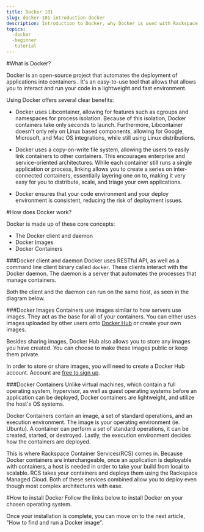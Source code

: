 ```yaml
---
title: Docker 101
slug: docker-101-introduction-docker
description: Introduction to Docker, why Docker is used with Rackspace Container Services, and instructions on how to install and use Docker.
topics:
  -docker
  -beginner
  -tutorial
---
```


#What is Docker?

Docker is an open-source project that automates the deployment of applications
into containers <!--link to Containers 101-->. It's an easy-to-use tool that
allows that allows you to interact and run your code in a lightweight and fast
environment.

Using Docker offers several clear benefits:

* Docker uses Libcontainer, allowing for features such as cgroups and namespaces
  for process isolation. Because of this isolation, Docker containers take only seconds to launch.
  Furthermore, Libcontainer doesn't only rely on Linux based components, allowing for Google, Microsoft,
  and Mac OS integrations, while still using Linux distributions.

* Docker uses a copy-on-write file system, allowing the users to easily link containers
  to other containers. This encourages enterprise and service-oriented architectures. While
  each container still runs a single application or process, linking allows you to create a
  series on inter-connected containers, essentially layering one on to, making it very easy for you to distribute, scale,
  and triage your own applications.

* Docker ensures that your code environment and your deploy environment is consistent,
  reducing the risk of deployment issues.

#How does Docker work?

Docker is made up of these core concepts:

* The Docker client and daemon
* Docker Images
* Docker Containers

###Docker client and daemon
Docker uses RESTful API, as well as a command line client binary called `docker`.
These clients interact with the Docker daemon. The daemon is a server that automates
the processes that manage containers.

Both the client and the daemon can run on the same host, as seen in the diagram
below.

###Docker Images
Containers use images similar to how servers use images. They act as the base
for all of your containers. You can either uses images uploaded by other
users onto [Docker Hub](https://hub.docker.com/explore/) or create your own images.

Besides sharing images, Docker Hub also allows you to store any images you have
created. You can choose to make these images public or keep them private.

In order to store or share images, you will need to create a Docker Hub account.
Account are [free to sign up](https://hub.docker.com/).

###Docker Containers
Unlike virtual machines, which contain a full operating system, hypervisor, as well as guest operating systems
before an application can be deployed, Docker containers are lightweight, and utilize the host's OS systems.

Docker Containers contain an image, a set of standard operations,
and an execution environment. The image is your operating environment (ie. Ubuntu).
A container can perform a set of standard operations, it can be created, started, or
destroyed. Lastly, the execution environment decides how the containers are deployed.

<!--diagram explaining Docker containers here-->

This is where Rackspace Container Services(RCS) comes in. Because Docker containers
are interchangeable, once an application is deployable with containers, a host is needed
in order to take your build from local to scalable. RCS takes your containers and
deploys them using the Rackspace Managed Cloud. Both of these services combined allow you
to deploy even though most complex architectures with ease.

#How to install Docker
Follow the links below to install Docker on your chosen operating system.

<!--Link to "How to install Docker with Mac OS X"-->
<!--Link to "How to install Docker with Linux"-->
<!--Link to "How to install Docker with Windows"-->

Once your installation is complete, you can move on to the next article, "How to find and run a Docker image".
